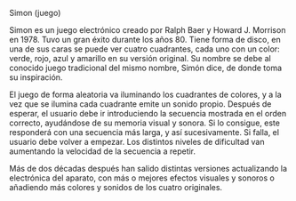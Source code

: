 Simon (juego)

Simon es un juego electrónico creado por Ralph Baer y Howard J. Morrison en 1978. Tuvo un gran éxito durante los años 80. Tiene forma de disco, en una de sus caras se puede ver cuatro cuadrantes, cada uno con un color: verde, rojo, azul y amarillo en su versión original. Su nombre se debe al conocido juego tradicional del mismo nombre, Simón dice, de donde toma su inspiración.

El juego de forma aleatoria va iluminando los cuadrantes de colores, y a la vez que se ilumina cada cuadrante emite un sonido propio. Después de esperar, el usuario debe ir introduciendo la secuencia mostrada en el orden correcto, ayudándose de su memoria visual y sonora. Si lo consigue, este responderá con una secuencia más larga, y así sucesivamente. Si falla, el usuario debe volver a empezar. Los distintos niveles de dificultad van aumentando la velocidad de la secuencia a repetir.

Más de dos décadas después han salido distintas versiones actualizando la electrónica del aparato, con más o mejores efectos visuales y sonoros o añadiendo más colores y sonidos de los cuatro originales.